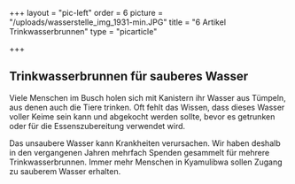 +++
layout = "pic-left"
order = 6
picture = "/uploads/wasserstelle_img_1931-min.JPG"
title = "6 Artikel Trinkwasserbrunnen"
type = "picarticle"

+++
## Trinkwasserbrunnen für sauberes Wasser

Viele Menschen im Busch holen sich mit Kanistern ihr Wasser aus Tümpeln, aus denen auch die Tiere trinken. Oft fehlt das Wissen, dass dieses Wasser voller Keime sein kann und abgekocht werden sollte, bevor es getrunken oder für die Essenszubereitung verwendet wird.

Das unsaubere Wasser kann Krankheiten verursachen. Wir haben deshalb in den vergangenen Jahren mehrfach Spenden gesammelt für mehrere Trinkwasserbrunnen. Immer mehr Menschen in Kyamulibwa sollen Zugang zu sauberem Wasser erhalten.